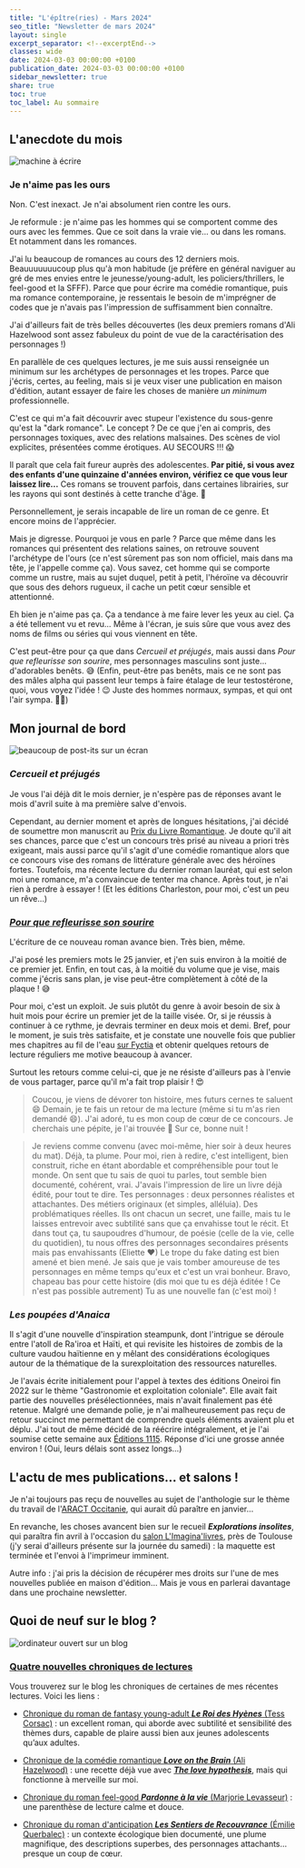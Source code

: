 ```yaml
---
title: "L'épître(ries) - Mars 2024"
seo_title: "Newsletter de mars 2024"
layout: single
excerpt_separator: <!--excerptEnd-->
classes: wide
date: 2024-03-03 00:00:00 +0100
publication_date: 2024-03-03 00:00:00 +0100
sidebar_newsletter: true
share: true
toc: true
toc_label: Au sommaire
---
```

<!--excerptEnd-->



## L'anecdote du mois

<img alt="machine à écrire" src="https://catherinephanvan.fr/assets/images/newsletter/anecdote.webp">

### Je n'aime pas les ours

Non. C'est inexact. Je n'ai absolument rien contre les ours.

Je reformule&nbsp;: je n'aime pas les hommes qui se comportent comme des ours avec les femmes. Que ce soit dans la vraie vie&hellip; ou dans les romans. Et notamment dans les romances.

J'ai lu beaucoup de romances au cours des 12&nbsp;derniers mois. Beauuuuuuucoup plus qu'à mon habitude (je préfère en général naviguer au gré de mes envies entre le jeunesse/young-adult, les policiers/thrillers, le feel-good et la SFFF). Parce que pour écrire ma comédie romantique, puis ma romance contemporaine, je ressentais le besoin de m'imprégner de codes que je n'avais pas l'impression de suffisamment bien connaître.

J'ai d'ailleurs fait de très belles découvertes (les deux premiers romans d'Ali Hazelwood sont assez fabuleux du point de vue de la caractérisation des personnages&nbsp;!)

En parallèle de ces quelques lectures, je me suis aussi renseignée un minimum sur les archétypes de personnages et les tropes. Parce que j'écris, certes, au feeling, mais si je veux viser une publication en maison d'édition, autant essayer de faire les choses de manière *un minimum* professionnelle.

C'est ce qui m'a fait découvrir avec stupeur l'existence du sous-genre qu'est la "dark romance". Le concept&nbsp;? De ce que j'en ai compris, des personnages toxiques, avec des relations malsaines. Des scènes de viol explicites, présentées comme érotiques. AU SECOURS&nbsp;!!! 😱

Il paraît que cela fait fureur auprès des adolescentes. **Par pitié, si vous avez des enfants d'une quinzaine d'années environ, vérifiez ce que vous leur laissez lire&hellip;** Ces romans se trouvent parfois, dans certaines librairies, sur les rayons qui sont destinés à cette tranche d'âge. 🤬

Personnellement, je serais incapable de lire un roman de ce genre. Et encore moins de l'apprécier.

Mais je digresse. Pourquoi je vous en parle&nbsp;? Parce que même dans les romances qui présentent des relations saines, on retrouve souvent l'archétype de l'ours (ce n'est sûrement pas son nom officiel, mais dans ma tête, je l'appelle comme ça). Vous savez, cet homme qui se comporte comme un rustre, mais au sujet duquel, petit à petit, l'héroïne va découvrir que sous des dehors rugueux, il cache un petit c&oelig;ur sensible et attentionné.

Eh bien je n'aime pas ça. Ça a tendance à me faire lever les yeux au ciel. Ça a été tellement vu et revu&hellip; Même à l'écran, je suis sûre que vous avez des noms de films ou séries qui vous viennent en tête.

C'est peut-être pour ça que dans *Cercueil et préjugés*, mais aussi dans *Pour que refleurisse son sourire*, mes personnages masculins sont juste&hellip; d'adorables benêts. 😅 (Enfin, peut-être pas benêts, mais ce ne sont pas des mâles alpha qui passent leur temps à faire étalage de leur testostérone, quoi, vous voyez l'idée&nbsp;! 😉 Juste des hommes normaux, sympas, et qui ont l'air sympa. 🤷‍♀️)


## Mon journal de bord

<img alt="beaucoup de post-its sur un écran" src="https://cdn.pixabay.com/photo/2018/03/17/10/49/bulletin-board-3233643_1280.jpg">

### ***Cercueil et préjugés***

Je vous l'ai déjà dit le mois dernier, je n'espère pas de réponses avant le mois d'avril suite à ma première salve d'envois.

Cependant, au dernier moment et après de longues hésitations, j'ai décidé de soumettre mon manuscrit au <a href="https://editionscharleston.fr/pages/prix-du-livre-romantique" target="_blank">Prix du Livre Romantique</a>. Je doute qu'il ait ses chances, parce que c'est un concours très prisé au niveau a priori très exigeant, mais aussi parce qu'il s'agit d'une comédie romantique alors que ce concours vise des romans de littérature générale avec des héroïnes fortes. Toutefois, ma récente lecture du dernier roman lauréat, qui est selon moi une romance, m'a convaincue de tenter ma chance. Après tout, je n'ai rien à perdre à essayer&nbsp;! (Et les éditions Charleston, pour moi, c'est un peu un rêve&hellip;)


### <a href="https://www.fyctia.com/stories/et-que-refleurisse-son-sourire" target="_blank">***Pour que refleurisse son sourire***</a>

L'écriture de ce nouveau roman avance bien. Très bien, même.

J'ai posé les premiers mots le 25 janvier, et j'en suis environ à la moitié de ce premier jet. Enfin, en tout cas, à la moitié du volume que je vise, mais comme j'écris sans plan, je vise peut-être complètement à côté de la plaque&nbsp;! 😅

Pour moi, c'est un exploit. Je suis plutôt du genre à avoir besoin de six à huit mois pour écrire un premier jet de la taille visée. Or, si je réussis à continuer à ce rythme, je devrais terminer en deux mois et demi. Bref, pour le moment, je suis très satisfaite, et je constate une nouvelle fois que publier mes chapitres au fil de l'eau <a href="https://www.fyctia.com/stories/et-que-refleurisse-son-sourire" target="_blank">sur Fyctia</a> et obtenir quelques retours de lecture réguliers me motive beaucoup à avancer.

Surtout les retours comme celui-ci, que je ne résiste d'ailleurs pas à l'envie de vous partager, parce qu'il m'a fait trop plaisir&nbsp;! 😍

> Coucou, je viens de dévorer ton histoire, mes futurs cernes te saluent 😄 Demain, je te fais un retour de ma lecture (même si tu m'as rien demandé 😄). J'ai adoré, tu es mon coup de cœur de ce concours. Je cherchais une pépite, je l'ai trouvée 💜 Sur ce, bonne nuit&nbsp;!

> Je reviens comme convenu (avec moi-même, hier soir à deux heures du mat). Déjà, ta plume. Pour moi, rien à redire, c'est intelligent, bien construit, riche en étant abordable et compréhensible pour tout le monde. On sent que tu sais de quoi tu parles, tout semble bien documenté, cohérent, vrai. J'avais l'impression de lire un livre déjà édité, pour tout te dire. Tes personnages&nbsp;: deux personnes réalistes et attachantes. Des métiers originaux (et simples, alléluia). Des problématiques réelles. Ils ont chacun un secret, une faille, mais tu le laisses entrevoir avec subtilité sans que ça envahisse tout le récit. Et dans tout ça, tu saupoudres d'humour, de poésie (celle de la vie, celle du quotidien), tu nous offres des personnages secondaires présents mais pas envahissants (Eliette ♥) Le trope du fake dating est bien amené et bien mené. Je sais que je vais tomber amoureuse de tes personnages en même temps qu'eux et c'est un vrai bonheur. Bravo, chapeau bas pour cette histoire (dis moi que tu es déjà éditée&nbsp;! Ce n'est pas possible autrement) Tu as une nouvelle fan (c'est moi)&nbsp;!


### ***Les poupées d'Anaica***

Il s'agit d'une nouvelle d'inspiration steampunk, dont l'intrigue se déroule entre l'atoll de Ra'iroa et Haïti, et qui revisite les histoires de zombis de la culture vaudou haïtienne en y mêlant des considérations écologiques autour de la thématique de la surexploitation des ressources naturelles.

Je l'avais écrite initialement pour l'appel à textes des éditions Oneiroi fin 2022 sur le thème "Gastronomie et exploitation coloniale". Elle avait fait partie des nouvelles présélectionnées, mais n'avait finalement pas été retenue. Malgré une demande polie, je n'ai malheureusement pas reçu de retour succinct me permettant de comprendre quels éléments avaient plu et déplu. J'ai tout de même décidé de la réécrire intégralement, et je l'ai soumise cette semaine aux <a href="https://www.editions1115.com/" target="_blank">Éditions 1115</a>. Réponse d'ici une grosse année environ&nbsp;! (Oui, leurs délais sont assez longs&hellip;)


## L'actu de mes publications&hellip; et salons&nbsp;!

Je n'ai toujours pas reçu de nouvelles au sujet de l'anthologie sur le thème du travail de l'<a href="https://occitanie.aract.fr/" target="_blank">ARACT Occitanie</a>, qui aurait dû paraître en janvier&hellip;

En revanche, les choses avancent bien sur le recueil ***Explorations insolites***, qui paraîtra fin avril à l'occasion du [salon L'Imagina'livres](/assets/images/events/affiche-salon-imaginalivres-2024.jpg), près de Toulouse (j'y serai d'ailleurs présente sur la journée du samedi)&nbsp;: la maquette est terminée et l'envoi à l'imprimeur imminent.

Autre info&nbsp;: j'ai pris la décision de récupérer mes droits sur l'une de mes nouvelles publiée en maison d'édition&hellip; Mais je vous en parlerai davantage dans une prochaine newsletter.


## Quoi de neuf sur le blog&nbsp;?

<img alt="ordinateur ouvert sur un blog" src="https://catherinephanvan.fr/assets/images/newsletter/blog-mockup.webp">

### <a href="https://catherinephanvan.fr/blog/tags#chronique" target="_blank">Quatre nouvelles chroniques de lectures</a>

Vous trouverez sur le blog les chroniques de certaines de mes récentes lectures. 
Voici les liens&nbsp;:

* <a href="https://catherinephanvan.fr/chronique/young-adult/2024/02/12/tess-corsac-le-roi-des-hyenes.html" target="_blank">Chronique du roman de fantasy young-adult ***Le Roi des Hyènes*** (Tess Corsac)</a>&nbsp;: un excellent roman, qui aborde avec subtilité et sensibilité des thèmes durs, capable de plaire aussi bien aux jeunes adolescents qu’aux adultes.
* <a href="https://catherinephanvan.fr/chronique/romance/2024/02/13/ali-hazelwood-love-on-the-brain.html" target="_blank">Chronique de la comédie romantique ***Love on the Brain*** (Ali Hazelwood)</a>&nbsp;: une recette déjà vue avec <a href="https://catherinephanvan.fr/chronique/romance/2023/08/22/ali-hazelwood-the-love-hypothesis.html" target="_blank">***The love hypothesis***</a>, mais qui fonctionne à merveille sur moi.

* <a href="https://catherinephanvan.fr/chronique/feel-good/2024/02/19/marjorie-levasseur-pardonne-a-la-vie.html" target="_blank">Chronique du roman feel-good ***Pardonne à la vie*** (Marjorie Levasseur)</a>&nbsp;: une parenthèse de lecture calme et douce.
* <a href="https://catherinephanvan.fr/chronique/science-fiction/2024/02/20/emilie-querbalec-les-sentiers-de-recouvrance.html" target="_blank">Chronique du roman d'anticipation ***Les Sentiers de Recouvrance*** (Émilie Querbalec)</a>&nbsp;: un contexte écologique bien documenté, une plume magnifique, des descriptions superbes, des personnages attachants… presque un coup de cœur.
